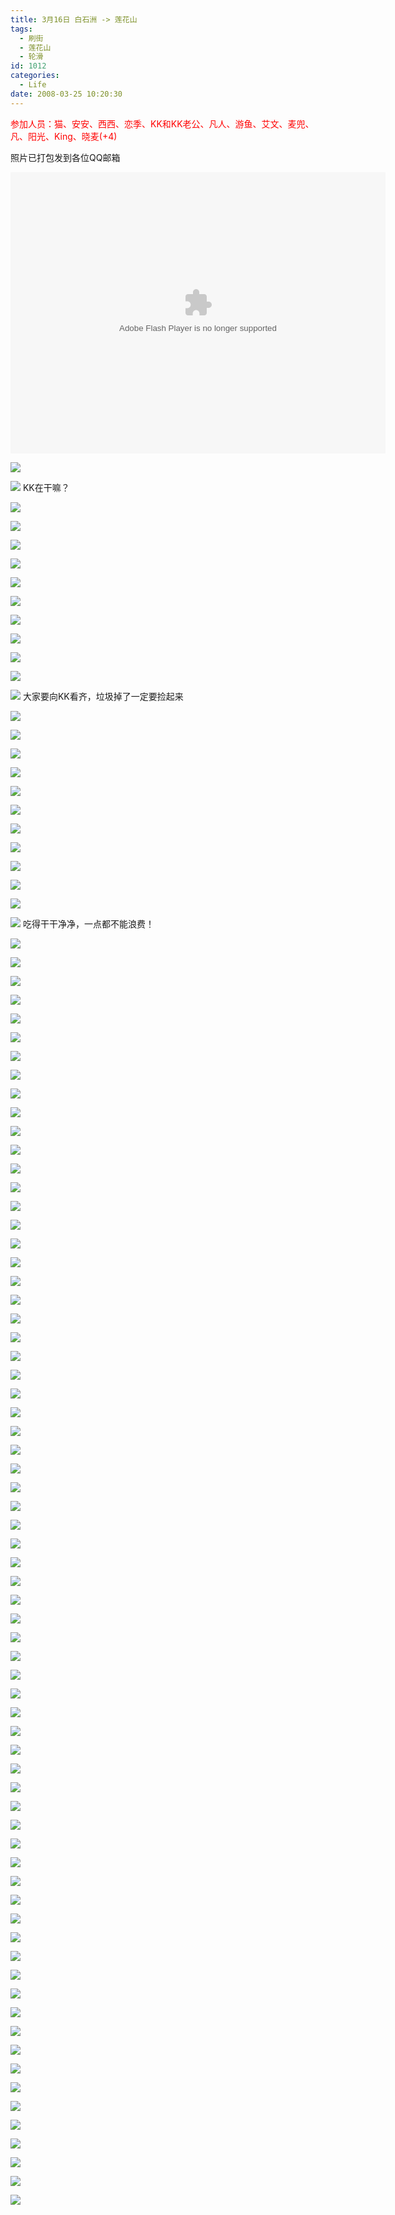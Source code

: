 ```yaml
---
title: 3月16日 白石洲 -> 莲花山
tags:
  - 刷街
  - 莲花山
  - 轮滑
id: 1012
categories:
  - Life
date: 2008-03-25 10:20:30
---
```


<font color="#ff0000">参加人员：猫、安安、西西、恋季、KK和KK老公、凡人、游鱼、艾文、麦兜、凡、阳光、King、晓麦(+4)</font> 

照片已打包发到各位QQ邮箱 

<object classid="clsid:D27CDB6E-AE6D-11cf-96B8-444553540000" codebase="http://download.macromedia.com/pub/shockwave/cabs/flash/swflash.cab#version=6,0,29,0" width="600" height="450"><param name="movie" value="http://www.56.com/n_v48_/c38_/22_/1_/ruller66_/zhajm_120642716596_/972000_/0_/31478015.swf"><param name="quality" value="high"><param name="play" value="true"><embed src="http://www.56.com/n_v48_/c38_/22_/1_/ruller66_/zhajm_120642716596_/972000_/0_/31478015.swf" quality="high" pluginspage="http://www.macromedia.com/go/getflashplayer" type="application/x-shockwave-flash" width="600" height="450" play="true"></embed></object> 

![](/images/2008/03/25_25_102030_9530.jpg) 

![](/images/2008/03/25_25_102030_0_9531.jpg) 
KK在干嘛？ 

![](/images/2008/03/25_25_102030_1_9532.jpg) 

![](/images/2008/03/25_25_102030_2_9533.jpg) 

![](/images/2008/03/25_25_102030_3_9534.jpg) 

![](/images/2008/03/25_25_102030_4_9535.jpg) 

![](/images/2008/03/25_25_102030_5_9536.jpg) 

![](/images/2008/03/25_25_102030_6_9537.jpg) 

![](/images/2008/03/25_25_102030_7_9538.jpg) 

![](/images/2008/03/25_25_102030_8_9539.jpg) 

![](/images/2008/03/25_25_102255_9540.jpg) 

![](/images/2008/03/25_25_102255_0_9541.jpg) 

![](/images/2008/03/25_25_102255_1_9542.jpg) 
大家要向KK看齐，垃圾掉了一定要捡起来 

![](/images/2008/03/25_25_102255_2_9543.jpg) 

![](/images/2008/03/25_25_102255_3_9544.jpg) 

![](/images/2008/03/25_25_102255_4_9545.jpg) 

![](/images/2008/03/25_25_102255_5_9546.jpg) 

![](/images/2008/03/25_25_102255_6_9547.jpg) 

![](/images/2008/03/25_25_102255_7_9548.jpg) 

![](/images/2008/03/25_25_102255_8_9549.jpg) 

![](/images/2008/03/25_25_102528_9550.jpg) 

![](/images/2008/03/25_25_102528_0_9551.jpg) 

![](/images/2008/03/25_25_102528_1_9552.jpg) 

![](/images/2008/03/25_25_102528_2_9553.jpg) 

![](/images/2008/03/25_25_102528_3_9554.jpg) 
吃得干干净净，一点都不能浪费！ 

![](/images/2008/03/25_25_102528_4_9555.jpg) 

![](/images/2008/03/25_25_102528_5_9556.jpg) 

![](/images/2008/03/25_25_102528_6_9557.jpg) 

![](/images/2008/03/25_25_102528_7_9558.jpg) 

![](/images/2008/03/25_25_102528_8_9559.jpg) 

![](/images/2008/03/25_25_102703_9560.jpg) 

![](/images/2008/03/25_25_102703_0_9561.jpg) 

![](/images/2008/03/25_25_102703_1_9562.jpg) 

![](/images/2008/03/25_25_102703_2_9563.jpg) 

![](/images/2008/03/25_25_102703_3_9564.jpg) 

![](/images/2008/03/25_25_102703_4_9565.jpg) 

![](/images/2008/03/25_25_102703_5_9566.jpg) 

![](/images/2008/03/25_25_102703_6_9567.jpg) 

![](/images/2008/03/25_25_102703_7_9568.jpg) 

![](/images/2008/03/25_25_102703_8_9569.jpg) 

![](/images/2008/03/25_25_102930_9570.jpg) 

![](/images/2008/03/25_25_102930_0_9571.jpg) 

![](/images/2008/03/25_25_102930_1_9572.jpg) 

![](/images/2008/03/25_25_102930_2_9573.jpg) 

![](/images/2008/03/25_25_102930_3_9574.jpg) 

![](/images/2008/03/25_25_102930_4_9575.jpg) 

![](/images/2008/03/25_25_102930_5_9576.jpg) 

![](/images/2008/03/25_25_102930_6_9577.jpg) 

![](/images/2008/03/25_25_102930_7_9578.jpg) 

![](/images/2008/03/25_25_102930_8_9579.jpg) 

![](/images/2008/03/25_25_103109_9580.jpg) 

![](/images/2008/03/25_25_103109_0_9581.jpg) 

![](/images/2008/03/25_25_103109_1_9582.jpg) 

![](/images/2008/03/25_25_103109_2_9583.jpg) 

![](/images/2008/03/25_25_103109_3_9584.jpg) 

![](/images/2008/03/25_25_103109_4_9585.jpg) 

![](/images/2008/03/25_25_103109_5_9586.jpg) 

![](/images/2008/03/25_25_103109_6_9587.jpg) 

![](/images/2008/03/25_25_103109_7_9588.jpg) 

![](/images/2008/03/25_25_103109_8_9589.jpg) 

![](/images/2008/03/25_25_103228_9590.jpg) 

![](/images/2008/03/25_25_103228_0_9591.jpg) 

![](/images/2008/03/25_25_103228_1_9592.jpg) 

![](/images/2008/03/25_25_103228_2_9593.jpg) 

![](/images/2008/03/25_25_103228_3_9594.jpg) 

![](/images/2008/03/25_25_103228_4_9595.jpg) 

![](/images/2008/03/25_25_103228_5_9596.jpg) 

![](/images/2008/03/25_25_103228_6_9597.jpg) 

![](/images/2008/03/25_25_103228_7_9598.jpg) 

![](/images/2008/03/25_25_103228_8_9599.jpg) 

![](/images/2008/03/25_25_103345_9600.jpg) 

![](/images/2008/03/25_25_103345_0_9601.jpg) 

![](/images/2008/03/25_25_103345_1_9602.jpg) 

![](/images/2008/03/25_25_103345_2_9603.jpg) 

![](/images/2008/03/25_25_103345_3_9604.jpg) 

![](/images/2008/03/25_25_103345_4_9605.jpg) 

![](/images/2008/03/25_25_103345_5_9606.jpg) 

![](/images/2008/03/25_25_103345_6_9607.jpg) 

![](/images/2008/03/25_25_103345_7_9608.jpg) 

![](
/images/2008/03/25_25_103345_8_9609.jpg) 

![](/images/2008/03/25_25_103504_9610.jpg) 

![](/images/2008/03/25_25_103504_0_9611.jpg) 

![](/images/2008/03/25_25_103504_1_9612.jpg) 

![](/images/2008/03/25_25_103504_2_9613.jpg) 

![](/images/2008/03/25_25_103504_3_9614.jpg) 

![](/images/2008/03/25_25_103504_4_9615.jpg) 

![](/images/2008/03/25_25_103504_5_9616.jpg) 

![](/images/2008/03/25_25_103504_6_9617.jpg) 

![](/images/2008/03/25_25_103504_7_9618.jpg) 

![](/images/2008/03/25_25_103504_8_9619.jpg) 

![](/images/2008/03/25_25_103546_9620.jpg) 

![](/images/2008/03/25_25_103546_0_9621.jpg) 

![](/images/2008/03/25_25_103546_1_9622.jpg)